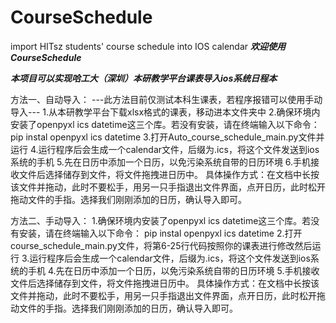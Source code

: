 # CourseSchedule
import HITsz students' course schedule into IOS calendar
***欢迎使用CourseSchedule***

***本项目可以实现哈工大（深圳）本研教学平台课表导入ios系统日程本***

方法一、自动导入：
    ---此方法目前仅测试本科生课表，若程序报错可以使用手动导入---
1.从本研教学平台下载xlsx格式的课表，移动进本文件夹中
2.确保环境内安装了openpyxl ics datetime这三个库。若没有安装，请在终端输入以下命令：
    pip instal openpyxl ics datetime
3.打开Auto_course_schedule_main.py文件并运行
4.运行程序后会生成一个calendar文件，后缀为.ics，将这个文件发送到ios系统的手机
5.先在日历中添加一个日历，以免污染系统自带的日历环境
6.手机接收文件后选择储存到文件，将文件拖拽进日历中。
具体操作方式：在文档中长按该文件并拖动，此时不要松手，用另一只手指退出文件界面，点开日历，此时松开拖动文件的手指。选择我们刚刚添加的日历，确认导入即可。

方法二、手动导入：
1.确保环境内安装了openpyxl ics datetime这三个库。若没有安装，请在终端输入以下命令：
    pip instal openpyxl ics datetime
2.打开course_schedule_main.py文件，将第6-25行代码按照你的课表进行修改然后运行
3.运行程序后会生成一个calendar文件，后缀为.ics，将这个文件发送到ios系统的手机
4.先在日历中添加一个日历，以免污染系统自带的日历环境
5.手机接收文件后选择储存到文件，将文件拖拽进日历中。
具体操作方式：在文档中长按该文件并拖动，此时不要松手，用另一只手指退出文件界面，点开日历，此时松开拖动文件的手指。选择我们刚刚添加的日历，确认导入即可。
